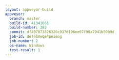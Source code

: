 ```yaml
---
layout: appveyor-build
appveyor:
  branch: master
  build-id: 41341061
  build-number: 383
  commit: df407073826326c937d196ee67f90a7941b5009d
  job-id: defeb8wqe4peieng
  job-number: 2
  os-name: Windows
  test-result: 1
---
```

